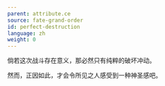 ```yaml
---
parent: attribute.ce
source: fate-grand-order
id: perfect-destruction
language: zh
weight: 0
---
```


倘若这次战斗存在意义，那必然只有纯粹的破坏冲动。

然而，正因如此，才会令所见之人感受到一种神圣感吧。
